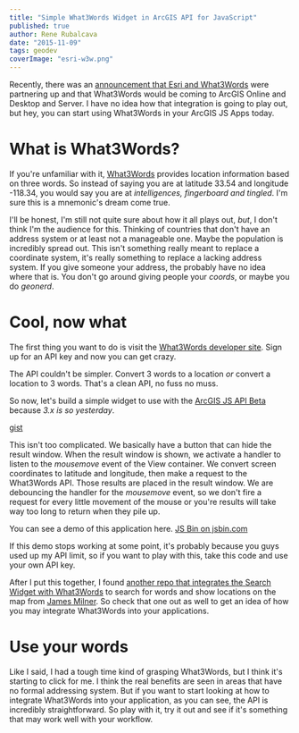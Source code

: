```yaml
---
title: "Simple What3Words Widget in ArcGIS API for JavaScript"
published: true
author: Rene Rubalcava
date: "2015-11-09"
tags: geodev
coverImage: "esri-w3w.png"
---
```


Recently, there was an [announcement that Esri and What3Words](http://esri.what3words.com/) were partnering up and that What3Words would be coming to ArcGIS Online and Desktop and Server. I have no idea how that integration is going to play out, but hey, you can start using What3Words in your ArcGIS JS Apps today.

# What is What3Words?

If you're unfamiliar with it, [What3Words](http://what3words.com/) provides location information based on three words. So instead of saying you are at latitude 33.54 and longitude -118.34, you would say you are at _intelligences, fingerboard and tingled_. I'm sure this is a mnemonic's dream come true.

I'll be honest, I'm still not quite sure about how it all plays out, _but_, I don't think I'm the audience for this. Thinking of countries that don't have an address system or at least not a manageable one. Maybe the population is incredibly spread out. This isn't something really meant to replace a coordinate system, it's really something to replace a lacking address system. If you give someone your address, the probably have no idea where that is. You don't go around giving people your _coords_, or maybe you do _geonerd_.

# Cool, now what

The first thing you want to do is visit the [What3Words developer site](http://developer.what3words.com/). Sign up for an API key and now you can get crazy.

The API couldn't be simpler. Convert 3 words to a location _or_ convert a location to 3 words. That's a clean API, no fuss no muss.

So now, let's build a simple widget to use with the [ArcGIS JS API Beta](https://developers.arcgis.com/javascript/beta/) because _3.x is so yesterday_.

[gist](https://gist.github.com/odoe/bfb5964f0087a733b704)

This isn't too complicated. We basically have a button that can hide the result window. When the result window is shown, we activate a handler to listen to the _mousemove_ event of the View container. We convert screen coordinates to latitude and longitude, then make a request to the What3Words API. Those results are placed in the result window. We are debouncing the handler for the _mousemove_ event, so we don't fire a request for every little movement of the mouse or you're results will take way too long to return when they pile up.

You can see a demo of this application here. [JS Bin on jsbin.com](http://jsbin.com/woyure/7/embed?css,js,output)


If this demo stops working at some point, it's probably because you guys used up my API limit, so if you want to play with this, take this code and use your own API key.

After I put this together, I found [another repo that integrates the Search Widget with What3Words](https://github.com/JamesMilnerUK/esri-what3words) to search for words and show locations on the map from [James Milner](https://github.com/JamesMilnerUK). So check that one out as well to get an idea of how you may integrate What3Words into your applications.

# Use your words

Like I said, I had a tough time kind of grasping What3Words, but I think it's starting to click for me. I think the real benefits are seen in areas that have no formal addressing system. But if you want to start looking at how to integrate What3Words into your application, as you can see, the API is incredibly straightforward. So play with it, try it out and see if it's something that may work well with your workflow.
